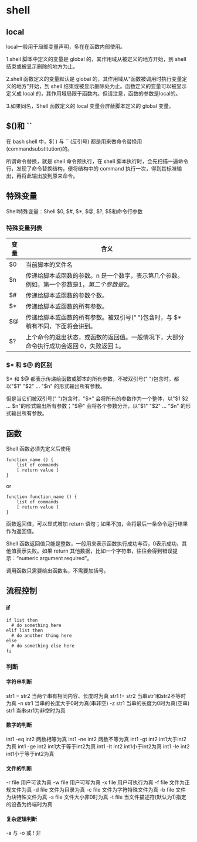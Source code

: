 # shell

## local

local一般用于局部变量声明，多在在函数内部使用。

1.shell 脚本中定义的变量是 global 的，其作用域从被定义的地方开始，到 shell 结束或被显示删除的地方为止。

2.shell 函数定义的变量默认是 global 的，其作用域从“函数被调用时执行变量定义的地方”开始，到 shell 结束或被显示删除处为止。函数定义的变量可以被显示定义成 local 的，其作用域局限于函数内。但请注意，函数的参数是local的。

3.如果同名，Shell 函数定义的 local 变量会屏蔽脚本定义的 global 变量。

## $()和 ``

在 bash shell 中，$( ) 与 `` (反引号) 都是用来做命令替换用(commandsubstitution)的。

所谓命令替换，就是 shell 命令预执行，在 shell 脚本执行时，会先扫描一遍命令行，发现了命令替换结构，便将结构中的 command 执行一次，得到其标准输出，再将此输出放到原来命令。

## 特殊变量

Shell特殊变量：Shell $0, $#, $*, $@, $?, $$和命令行参数

### 特殊变量列表

变量 | 含义
---------|----------
$0 | 当前脚本的文件名
$n | 传递给脚本或函数的参数。n 是一个数字，表示第几个参数。例如，第一个参数是$1，第二个参数是$2。
$# | 传递给脚本或函数的参数个数。
$* | 传递给脚本或函数的所有参数。
$@ | 传递给脚本或函数的所有参数。被双引号(" ")包含时，与 $* 稍有不同，下面将会讲到。
$? | 上个命令的退出状态，或函数的返回值。一般情况下，大部分命令执行成功会返回 0，失败返回 1。

### $* 和 $@ 的区别

$* 和 $@ 都表示传递给函数或脚本的所有参数，不被双引号(" ")包含时，都以"$1" "$2" … "$n" 的形式输出所有参数。

但是当它们被双引号(" ")包含时，"$*" 会将所有的参数作为一个整体，以"$1 $2 … $n"的形式输出所有参数；"$@" 会将各个参数分开，以"$1" "$2" … "$n" 的形式输出所有参数。

## 函数

Shell 函数必须先定义后使用

```shell
function_name () {
    list of commands
    [ return value ]
}
```

or

```shell
function function_name () {
    list of commands
    [ return value ]
}
```

函数返回值，可以显式增加 return 语句；如果不加，会将最后一条命令运行结果作为返回值。

Shell 函数返回值只能是整数，一般用来表示函数执行成功与否，0表示成功，其他值表示失败。如果 return 其他数据，比如一个字符串，往往会得到错误提示：“numeric argument required”。

调用函数只需要给出函数名，不需要加括号。

## 流程控制

### if

```shell
if list then
  # do something here
elif list then
  # do another thing here
else
  # do something else here
fi
```

### 判断

#### 字符串判断

str1 = str2   当两个串有相同内容、长度时为真
str1 != str2    当串str1和str2不等时为真
-n str1   当串的长度大于0时为真(串非空)
-z str1   当串的长度为0时为真(空串)
str1    当串str1为非空时为真

#### 数字的判断

int1 -eq int2   两数相等为真
int1 -ne int2   两数不等为真
int1 -gt int2   int1大于int2为真
int1 -ge int2   int1大于等于int2为真
int1 -lt int2   int1小于int2为真
int1 -le int2   int1小于等于int2为真

#### 文件的判断

-r file   用户可读为真
-w file   用户可写为真
-x file   用户可执行为真
-f file   文件为正规文件为真
-d file   文件为目录为真
-c file   文件为字符特殊文件为真
-b file   文件为块特殊文件为真
-s file   文件大小非0时为真
-t file   当文件描述符(默认为1)指定的设备为终端时为真

#### 复杂逻辑判断

-a    与
-o    或
!   非